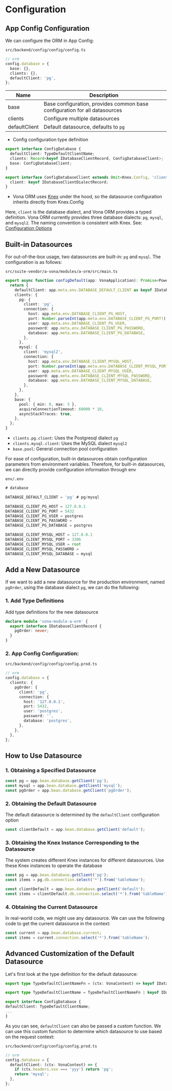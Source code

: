# Configuration

## App Config Configuration

We can configure the ORM in App Config:

`src/backend/config/config/config.ts`

``` typescript
// orm
config.database = {
  base: {},
  clients: {},
  defaultClient: 'pg',
};
```

|Name|Description|
|--|--|
|base|Base configuration, provides common base configuration for all datasources|
|clients|Configure multiple datasources|
|defaultClient|Default datasource, defaults to `pg`|

* Config configuration type definition

``` typescript
export interface ConfigDatabase {
  defaultClient: TypeDefaultClientName;
  clients: Record<keyof IDatabaseClientRecord, ConfigDatabaseClient>;
  base: ConfigDatabaseClient;
}

export interface ConfigDatabaseClient extends Omit<Knex.Config, 'client'> {
  client: keyof IDatabaseClientDialectRecord;
}
```

* Vona ORM uses [Knex](https://knexjs.org/) under the hood, so the datasource configuration inherits directly from Knex.Config

Here, `client` is the database dialect, and Vona ORM provides a typed definition. Vona ORM currently provides three database dialects: `pg`, `mysql`, and `mysql2`. The naming convention is consistent with Knex. See: [Configuration Options](https://knexjs.org/guide/#configuration-options)

## Built-in Datasources

For out-of-the-box usage, two datasources are built-in: `pg` and `mysql`. The configuration is as follows:

`src/suite-vendor/a-vona/modules/a-orm/src/main.ts`

``` typescript
export async function configDefault(app: VonaApplication): Promise<PowerPartial<ConfigDatabase>> {
  return {
    defaultClient: app.meta.env.DATABASE_DEFAULT_CLIENT as keyof IDatabaseClientRecord,
    clients: {
      pg: {
        client: 'pg',
        connection: {
          host: app.meta.env.DATABASE_CLIENT_PG_HOST,
          port: Number.parseInt(app.meta.env.DATABASE_CLIENT_PG_PORT!),
          user: app.meta.env.DATABASE_CLIENT_PG_USER,
          password: app.meta.env.DATABASE_CLIENT_PG_PASSWORD,
          database: app.meta.env.DATABASE_CLIENT_PG_DATABASE,
        },
      },
      mysql: {
        client: 'mysql2',
        connection: {
          host: app.meta.env.DATABASE_CLIENT_MYSQL_HOST,
          port: Number.parseInt(app.meta.env.DATABASE_CLIENT_MYSQL_PORT!),
          user: app.meta.env.DATABASE_CLIENT_MYSQL_USER,
          password: app.meta.env.DATABASE_CLIENT_MYSQL_PASSWORD,
          database: app.meta.env.DATABASE_CLIENT_MYSQL_DATABASE,
        },
      },
    },
    base: {
      pool: { min: 0, max: 5 },
      acquireConnectionTimeout: 60000 * 10,
      asyncStackTraces: true,
    },
  };
}
```

* `clients.pg.client`: Uses the Postgresql dialect `pg`
* `clients.mysql.client`: Uses the MySQL dialect `mysql2`
* `base.pool`: General connection pool configuration

For ease of configuration, built-in datasources obtain configuration parameters from environment variables. Therefore, for built-in datasources, we can directly provide configuration information through env

`env/.env`

``` typescript
# database

DATABASE_DEFAULT_CLIENT = 'pg' # pg/mysql

DATABASE_CLIENT_PG_HOST = 127.0.0.1
DATABASE_CLIENT_PG_PORT = 5432
DATABASE_CLIENT_PG_USER = postgres
DATABASE_CLIENT_PG_PASSWORD = 
DATABASE_CLIENT_PG_DATABASE = postgres

DATABASE_CLIENT_MYSQL_HOST = 127.0.0.1
DATABASE_CLIENT_MYSQL_PORT = 3306
DATABASE_CLIENT_MYSQL_USER = root
DATABASE_CLIENT_MYSQL_PASSWORD = 
DATABASE_CLIENT_MYSQL_DATABASE = mysql
```

## Add a New Datasource

If we want to add a new datasource for the production environment, named `pgOrder`, using the database dialect `pg`, we can do the following:

### 1. Add Type Definitions

Add type definitions for the new datasource

``` typescript
declare module 'vona-module-a-orm' {
  export interface IDatabaseClientRecord {
    pgOrder: never;
  }
}
```

### 2. App Config Configuration:

`src/backend/config/config/config.prod.ts`

``` typescript
// orm
config.database = {
  clients: {
    pgOrder: {
      client: 'pg',
      connection: {
        host: '127.0.0.1',
        port: 5432,
        user: 'postgres',
        password: '',
        database: 'postgres',
      },
    },
  },
};
```

## How to Use Datasource

### 1. Obtaining a Specified Datasource

``` typescript
const pg = app.bean.database.getClient('pg');
const mysql = app.bean.database.getClient('mysql');
const pgOrder = app.bean.database.getClient('pgOrder');
```

### 2. Obtaining the Default Datasource

The default datasource is determined by the `defaultClient` configuration option

``` typescript
const clientDefault = app.bean.database.getClient('default');
```

### 3. Obtaining the Knex Instance Corresponding to the Datasource

The system creates different Knex instances for different datasources. Use these Knex instances to operate the database

``` typescript
const pg = app.bean.database.getClient('pg');
const items = pg.db.connection.select('*').from('tableName');

const clientDefault = app.bean.database.getClient('default');
const items = clientDefault.db.connection.select('*').from('tableName');
```

### 4. Obtaining the Current Datasource

In real-world code, we might use any datasource. We can use the following code to get the current datasource in the context:

``` typescript
const current = app.bean.database.current;
const items = current.connection.select('*').from('tableName');
```

## Advanced Customization of the Default Datasource

Let's first look at the type definition for the default datasource:

``` typescript
export type TypeDefaultClientNameFn = (ctx: VonaContext) => keyof IDatabaseClientRecord;

export type TypeDefaultClientName = TypeDefaultClientNameFn | keyof IDatabaseClientRecord;

export interface ConfigDatabase {
defaultClient: TypeDefaultClientName;
...
}
```

As you can see, `defaultClient` can also be passed a custom function. We can use this custom function to determine which datasource to use based on the request context:

`src/backend/config/config/config.prod.ts`

``` typescript
// orm
config.database = {
  defaultClient: (ctx: VonaContext) => {
    if (ctx.headers.xxx === 'yyy') return 'pg';
    return 'mysql';
  },
};
```
